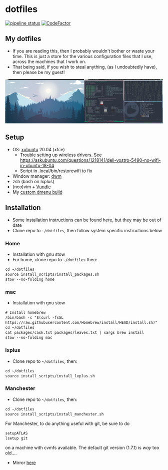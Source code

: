 # dotfiles

[![pipeline status](https://gitlab.com/sdysch/dotfiles/badges/master/pipeline.svg)](https://gitlab.com/sdysch/dotfiles/-/commits/master)
[![CodeFactor](https://www.codefactor.io/repository/github/sdysch/dotfiles/badge)](https://www.codefactor.io/repository/github/sdysch/dotfiles)

## My dotfiles
 * If you are reading this, then I probably wouldn't bother or waste your time. This is just a store for the various configuration files that I use, across the machines that I work on.
 * That being said, if you wish to steal anything, (as I undoubtedly have), then please be my guest!

![shell](figures/screenshot3.png)

## Setup
* OS: [xubuntu](https://xubuntu.org/) 20.04 (xfce)
	* Trouble setting up wireless drivers. See https://askubuntu.com/questions/1218141/dell-vostro-5490-no-wifi-in-ubuntu-18-04
	* Script in .local/bin/restorewifi to fix
* Window manager: [dwm](https://github.com/sdysch/dwm)
* zsh (bash on lxplus)
* (neo)vim + [Vundle](https://github.com/VundleVim/Vundle.vim)
* My [custom dmenu build](https://github.com/sdysch/dmenu)

## Installation
* Some installation instructions can be found [here](docs/install.md), but they may be out of date
* Clone repo to `~/dotfiles`, then follow system specific instructions below
 
### Home
* Installation with gnu stow
* For home, clone repo to `~/dotfiles` then:
```
cd ~/dotfiles
source install_scripts/install_packages.sh
stow --no-folding home
```

### mac
* Installation with gnu stow
```
# Install homebrew
/bin/bash -c "$(curl -fsSL https://raw.githubusercontent.com/Homebrew/install/HEAD/install.sh)"
cd ~/dotfiles
cat packages/cask.txt packages/leaves.txt | xargs brew install
stow --no-folding mac
```

### lxplus
* Clone repo to `~/dotfiles`, then:
```
cd ~/dotfiles
source install_scripts/install_lxplus.sh
```

### Manchester
* Clone repo to `~/dotfiles`, then:
```
cd ~/dotfiles
source install_scripts/install_manchester.sh
```

For Manchester, to do anything useful with git, be sure to do
```
setupATLAS
lsetup git
```
on a machine with cvmfs available. The default git version (1.7.1) is _way_ too old....

* Mirror [here](https://github.com/sdysch/dotfiles)
